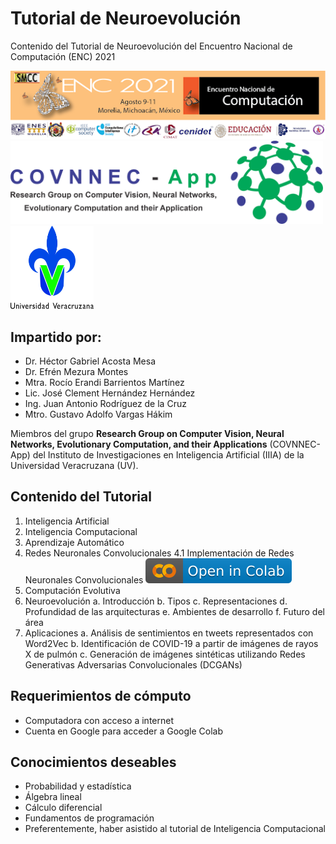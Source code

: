 # **Tutorial de Neuroevolución**

Contenido del Tutorial de Neuroevolución del Encuentro Nacional de Computación (ENC) 2021

![ENC](ENC.png)           <img src="LogoCOVNNECApp.png" width ="500" height="132.97">   <img src="LogoUV.jpg" width ="132.97" height="132.97">

## **Impartido por:**

* Dr. Héctor Gabriel Acosta Mesa
* Dr. Efrén Mezura Montes
* Mtra. Rocío Erandi Barrientos Martínez
* Lic. José Clement Hernández Hernández
* Ing. Juan Antonio Rodríguez de la Cruz
* Mtro. Gustavo Adolfo Vargas Hákim

Miembros del grupo **Research Group on Computer Vision, Neural Networks, Evolutionary Computation, and their Applications** (COVNNEC-App) del Instituto de Investigaciones en Inteligencia Artificial (IIIA) de la Universidad Veracruzana (UV).

## **Contenido del Tutorial**

1. Inteligencia Artificial
2. Inteligencia Computacional
3. Aprendizaje Automático
4. Redes Neuronales Convolucionales
  4.1 Implementación de Redes Neuronales Convolucionales [<img src = "badgecolab.svg">](https://githubtocolab.com/GustavoVargasHakim/ENC-2021/blob/main/)
5. Computación Evolutiva
6. Neuroevolución
  a. Introducción
  b. Tipos
  c. Representaciones
  d. Profundidad de las arquitecturas
  e. Ambientes de desarrollo
  f. Futuro del área
7. Aplicaciones
  a. Análisis de sentimientos en tweets representados con Word2Vec
  b. Identificación de COVID-19 a partir de imágenes de rayos X de pulmón
  c. Generación de imágenes sintéticas utilizando Redes Generativas Adversarias Convolucionales (DCGANs)

## **Requerimientos de cómputo**

* Computadora con acceso a internet
* Cuenta en Google para acceder a Google Colab

## **Conocimientos deseables**

* Probabilidad y estadística
* Álgebra lineal
* Cálculo diferencial
* Fundamentos de programación
* Preferentemente, haber asistido al tutorial de Inteligencia Computacional
